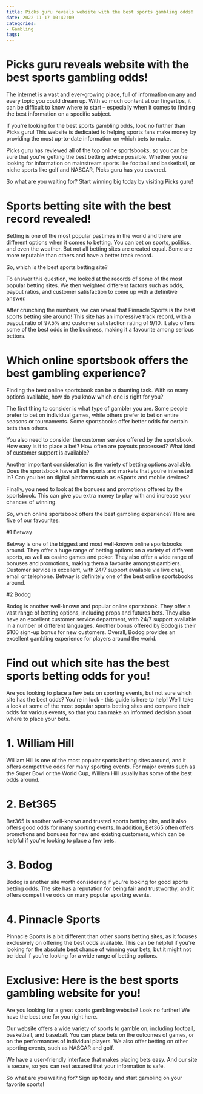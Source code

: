 ```yaml
---
title: Picks guru reveals website with the best sports gambling odds!
date: 2022-11-17 10:42:09
categories:
- Gambling
tags:
---
```



#  Picks guru reveals website with the best sports gambling odds!

The internet is a vast and ever-growing place, full of information on any and every topic you could dream up. With so much content at our fingertips, it can be difficult to know where to start – especially when it comes to finding the best information on a specific subject.

If you're looking for the best sports gambling odds, look no further than Picks guru! This website is dedicated to helping sports fans make money by providing the most up-to-date information on which bets to make.

Picks guru has reviewed all of the top online sportsbooks, so you can be sure that you're getting the best betting advice possible. Whether you're looking for information on mainstream sports like football and basketball, or niche sports like golf and NASCAR, Picks guru has you covered.

So what are you waiting for? Start winning big today by visiting Picks guru!

#  Sports betting site with the best record revealed!

Betting is one of the most popular pastimes in the world and there are different options when it comes to betting. You can bet on sports, politics, and even the weather. But not all betting sites are created equal. Some are more reputable than others and have a better track record.

So, which is the best sports betting site?

To answer this question, we looked at the records of some of the most popular betting sites. We then weighted different factors such as odds, payout ratios, and customer satisfaction to come up with a definitive answer.

After crunching the numbers, we can reveal that Pinnacle Sports is the best sports betting site around! This site has an impressive track record, with a payout ratio of 97.5% and customer satisfaction rating of 9/10. It also offers some of the best odds in the business, making it a favourite among serious bettors.

#  Which online sportsbook offers the best gambling experience?

Finding the best online sportsbook can be a daunting task. With so many options available, how do you know which one is right for you?

The first thing to consider is what type of gambler you are. Some people prefer to bet on individual games, while others prefer to bet on entire seasons or tournaments. Some sportsbooks offer better odds for certain bets than others.

You also need to consider the customer service offered by the sportsbook. How easy is it to place a bet? How often are payouts processed? What kind of customer support is available?

Another important consideration is the variety of betting options available. Does the sportsbook have all the sports and markets that you’re interested in? Can you bet on digital platforms such as eSports and mobile devices?

Finally, you need to look at the bonuses and promotions offered by the sportsbook. This can give you extra money to play with and increase your chances of winning.

So, which online sportsbook offers the best gambling experience? Here are five of our favourites:

#1 Betway

Betway is one of the biggest and most well-known online sportsbooks around. They offer a huge range of betting options on a variety of different sports, as well as casino games and poker. They also offer a wide range of bonuses and promotions, making them a favourite amongst gamblers. Customer service is excellent, with 24/7 support available via live chat, email or telephone. Betway is definitely one of the best online sportsbooks around.

#2 Bodog

Bodog is another well-known and popular online sportsbook. They offer a vast range of betting options, including props and futures bets. They also have an excellent customer service department, with 24/7 support available in a number of different languages. Another bonus offered by Bodog is their $100 sign-up bonus for new customers. Overall, Bodog provides an excellent gambling experience for players around the world.

#  Find out which site has the best sports betting odds for you!



Are you looking to place a few bets on sporting events, but not sure which site has the best odds? You're in luck - this guide is here to help! We'll take a look at some of the most popular sports betting sites and compare their odds for various events, so that you can make an informed decision about where to place your bets.

# 1. William Hill
William Hill is one of the most popular sports betting sites around, and it offers competitive odds for many sporting events. For major events such as the Super Bowl or the World Cup, William Hill usually has some of the best odds around.

# 2. Bet365
Bet365 is another well-known and trusted sports betting site, and it also offers good odds for many sporting events. In addition, Bet365 often offers promotions and bonuses for new and existing customers, which can be helpful if you're looking to place a few bets.

# 3. Bodog
Bodog is another site worth considering if you're looking for good sports betting odds. The site has a reputation for being fair and trustworthy, and it offers competitive odds on many popular sporting events.

# 4. Pinnacle Sports
Pinnacle Sports is a bit different than other sports betting sites, as it focuses exclusively on offering the best odds available. This can be helpful if you're looking for the absolute best chance of winning your bets, but it might not be ideal if you're looking for a wide range of betting options.

#  Exclusive: Here is the best sports gambling website for you!

Are you looking for a great sports gambling website? Look no further! We have the best one for you right here.

Our website offers a wide variety of sports to gamble on, including football, basketball, and baseball. You can place bets on the outcomes of games, or on the performances of individual players. We also offer betting on other sporting events, such as NASCAR and golf.

We have a user-friendly interface that makes placing bets easy. And our site is secure, so you can rest assured that your information is safe.

So what are you waiting for? Sign up today and start gambling on your favorite sports!